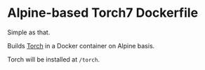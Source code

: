 # Alpine-based Torch7 Dockerfile

Simple as that.

Builds [Torch](http://torch.ch) in a Docker container on Alpine basis.

Torch will be installed at `/torch`.
